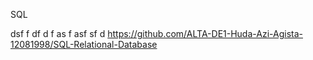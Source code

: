 SQL

dsf
f
 df 
 d
 f as
 f
 asf
 sf
 d
https://github.com/ALTA-DE1-Huda-Azi-Agista-12081998/SQL-Relational-Database
